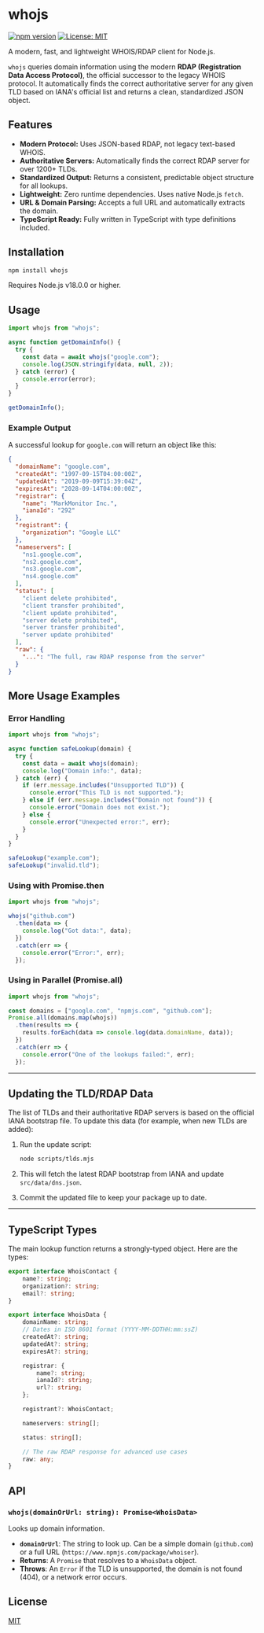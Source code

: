 # whojs

[![npm version](https://badge.fury.io/js/whojs.svg)](https://badge.fury.io/js/whojs)
[![License: MIT](https://img.shields.io/badge/License-MIT-yellow.svg)](https://opensource.org/licenses/MIT)

A modern, fast, and lightweight WHOIS/RDAP client for Node.js.

`whojs` queries domain information using the modern **RDAP (Registration Data Access Protocol)**, the official successor to the legacy WHOIS protocol. It automatically finds the correct authoritative server for any given TLD based on IANA's official list and returns a clean, standardized JSON object.

## Features

- **Modern Protocol:** Uses JSON-based RDAP, not legacy text-based WHOIS.
- **Authoritative Servers:** Automatically finds the correct RDAP server for over 1200+ TLDs.
- **Standardized Output:** Returns a consistent, predictable object structure for all lookups.
- **Lightweight:** Zero runtime dependencies. Uses native Node.js `fetch`.
- **URL & Domain Parsing:** Accepts a full URL and automatically extracts the domain.
- **TypeScript Ready:** Fully written in TypeScript with type definitions included.

## Installation

```bash
npm install whojs
```

Requires Node.js v18.0.0 or higher.

## Usage

```javascript
import whojs from "whojs";

async function getDomainInfo() {
  try {
    const data = await whojs("google.com");
    console.log(JSON.stringify(data, null, 2));
  } catch (error) {
    console.error(error);
  }
}

getDomainInfo();
```

### Example Output

A successful lookup for `google.com` will return an object like this:

```json
{
  "domainName": "google.com",
  "createdAt": "1997-09-15T04:00:00Z",
  "updatedAt": "2019-09-09T15:39:04Z",
  "expiresAt": "2028-09-14T04:00:00Z",
  "registrar": {
    "name": "MarkMonitor Inc.",
    "ianaId": "292"
  },
  "registrant": {
    "organization": "Google LLC"
  },
  "nameservers": [
    "ns1.google.com",
    "ns2.google.com",
    "ns3.google.com",
    "ns4.google.com"
  ],
  "status": [
    "client delete prohibited",
    "client transfer prohibited",
    "client update prohibited",
    "server delete prohibited",
    "server transfer prohibited",
    "server update prohibited"
  ],
  "raw": {
    "...": "The full, raw RDAP response from the server"
  }
}
```

## More Usage Examples

### Error Handling

```javascript
import whojs from "whojs";

async function safeLookup(domain) {
  try {
    const data = await whojs(domain);
    console.log("Domain info:", data);
  } catch (err) {
    if (err.message.includes("Unsupported TLD")) {
      console.error("This TLD is not supported.");
    } else if (err.message.includes("Domain not found")) {
      console.error("Domain does not exist.");
    } else {
      console.error("Unexpected error:", err);
    }
  }
}

safeLookup("example.com");
safeLookup("invalid.tld");
```

### Using with Promise.then

```javascript
import whojs from "whojs";

whojs("github.com")
  .then(data => {
    console.log("Got data:", data);
  })
  .catch(err => {
    console.error("Error:", err);
  });
```

### Using in Parallel (Promise.all)

```javascript
import whojs from "whojs";

const domains = ["google.com", "npmjs.com", "github.com"];
Promise.all(domains.map(whojs))
  .then(results => {
    results.forEach(data => console.log(data.domainName, data));
  })
  .catch(err => {
    console.error("One of the lookups failed:", err);
  });
```

---

## Updating the TLD/RDAP Data

The list of TLDs and their authoritative RDAP servers is based on the official IANA bootstrap file. To update this data (for example, when new TLDs are added):

1. Run the update script:

   ```bash
   node scripts/tlds.mjs
   ```

2. This will fetch the latest RDAP bootstrap from IANA and update `src/data/dns.json`.

3. Commit the updated file to keep your package up to date.

---

## TypeScript Types

The main lookup function returns a strongly-typed object. Here are the types:

```typescript
export interface WhoisContact {
    name?: string;
    organization?: string;
    email?: string;
}

export interface WhoisData {
    domainName: string;
    // Dates in ISO 8601 format (YYYY-MM-DDTHH:mm:ssZ)
    createdAt?: string;
    updatedAt?: string;
    expiresAt?: string;

    registrar: {
        name?: string;
        ianaId?: string;
        url?: string;
    };

    registrant?: WhoisContact;

    nameservers: string[];

    status: string[];

    // The raw RDAP response for advanced use cases
    raw: any;
}
```

## API

### `whojs(domainOrUrl: string): Promise<WhoisData>`

Looks up domain information.

- **`domainOrUrl`**: The string to look up. Can be a simple domain (`github.com`) or a full URL (`https://www.npmjs.com/package/whoiser`).
- **Returns**: A `Promise` that resolves to a `WhoisData` object.
- **Throws**: An `Error` if the TLD is unsupported, the domain is not found (404), or a network error occurs.

## License

[MIT](LICENSE)
